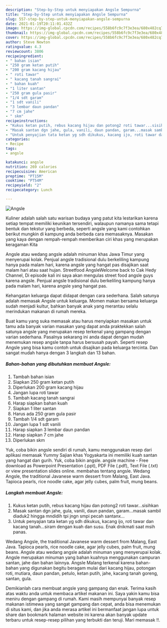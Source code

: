 ```yaml
---
description: "Step-by-Step untuk menyiapakan Angsle Sempurna"
title: "Step-by-Step untuk menyiapakan Angsle Sempurna"
slug: 557-step-by-step-untuk-menyiapakan-angsle-sempurna
date: 2021-01-19T20:11:01.432Z
image: https://img-global.cpcdn.com/recipes/558b6fc9c7f3e3ea/680x482cq70/angsle-foto-resep-utama.jpg
thumbnail: https://img-global.cpcdn.com/recipes/558b6fc9c7f3e3ea/680x482cq70/angsle-foto-resep-utama.jpg
cover: https://img-global.cpcdn.com/recipes/558b6fc9c7f3e3ea/680x482cq70/angsle-foto-resep-utama.jpg
author: Steve Newton
ratingvalue: 4.3
reviewcount: 3806
recipeingredient:
- " bahan isian"
- "250 gram ketan putih"
- "200 gram kacang hijau"
- " roti tawar"
- " kacang tanah sangrai"
- " bahan kuah"
- "1 liter santan"
- "250 gram gula pasir"
- "1/4 sdt garam"
- "1 sdt vanili"
- "3 lembar daun pandan"
- "7 cm jahe"
- " skm"
recipeinstructions:
- "Kukus ketan putih, rebus kacang hijau dan potong2 roti tawar...sisihkan"
- "Masak santan dgn jahe, gula, vanili, daun pandan, garam...masak sambil diaduk2 hingga mndidih tpi jngn smpi pecah santanx..."
- "Untuk penyajian tata ketan yg sdh dikukus, kacang ijo, roti tawar dan kacang tanah...siram dengan kuah dan susu. Enak dnikmati saat msih panas."
categories:
- Recipe
tags:
- angsle

katakunci: angsle 
nutrition: 269 calories
recipecuisine: American
preptime: "PT15M"
cooktime: "PT54M"
recipeyield: "2"
recipecategory: Lunch

---
```



![Angsle](https://img-global.cpcdn.com/recipes/558b6fc9c7f3e3ea/680x482cq70/angsle-foto-resep-utama.jpg)

Kuliner adalah salah satu warisan budaya yang patut kita lestarikan karena setiap tempat memiliki keunikan tersendiri, walaupun namanya sama tetapi bentuk dan tekstur yang berbeda, seperti angsle yang kami contohkan berikut mungkin di kampung anda berbeda cara memasaknya. Masakan yang kaya dengan rempah-rempah memberikan ciri khas yang merupakan keragaman Kita

Angsle atau wedang angsle adalah minuman khas Jawa Timur yang menyerupai kolak. Penjual angsle tradisional dulu berkeliling kampung hanya pada malam hari, karena angsle yang hangat pas disajikan saat malam hari atau saat hujan. Streetfood AngsleWelcome back to Cak Hedy Channel, Di episode kali ini saya akan mengulas street food angsle guys karena angsle. Penjual angsle tradisional dulu berkeliling kampung hanya pada malam hari, karena angsle yang hangat pas.

Kehangatan keluarga dapat didapat dengan cara sederhana. Salah satunya adalah memasak Angsle untuk keluarga. Momen makan bersama keluarga sudah menjadi kultur, bahkan banyak anak yang merantau selalu merindukan makanan di rumah mereka.

Buat kamu yang suka memasak atau harus menyiapkan masakan untuk tamu ada banyak varian masakan yang dapat anda praktekkan salah satunya angsle yang merupakan resep terkenal yang gampang dengan varian sederhana. Pasalnya sekarang ini anda dapat dengan mudah menemukan resep angsle tanpa harus bersusah payah.
Seperti resep Angsle yang bisa kamu contoh untuk disajikan pada keluarga tercinta. Dan sangat mudah hanya dengan 3 langkah dan 13 bahan.


<!--inarticleads1-->

##### Bahan-bahan yang dibutuhkan membuat Angsle:

1. Tambah  bahan isian
1. Siapkan 250 gram ketan putih
1. Diperlukan 200 gram kacang hijau
1. Jangan lupa  roti tawar
1. Tambah  kacang tanah sangrai
1. Harap siapkan  bahan kuah
1. Siapkan 1 liter santan
1. Harus ada 250 gram gula pasir
1. Tambah 1/4 sdt garam
1. Jangan lupa 1 sdt vanili
1. Harap siapkan 3 lembar daun pandan
1. Harap siapkan 7 cm jahe
1. Diperlukan  skm


Yuk, coba bikin angsle sendiri di rumah, kamu menggunakan resep dari aplikasi memasak Yummy Sajian khas Yogyakarta ini memiliki kuah santan yang hangat dan gurih. Yuk, coba bikin angsle. angsle machine - Free download as Powerpoint Presentation (.ppt), PDF File (.pdf), Text File (.txt) or view presentation slides online. membahas tentang angsle. Wedang Angsle, the traditional Javanese warm dessert from Malang, East Java. Tapioca pearls, rice noodle cake, agar jelly cubes, palm fruit, mung beans. 

<!--inarticleads2-->

##### Langkah membuat  Angsle:

1. Kukus ketan putih, rebus kacang hijau dan potong2 roti tawar...sisihkan
1. Masak santan dgn jahe, gula, vanili, daun pandan, garam...masak sambil diaduk2 hingga mndidih tpi jngn smpi pecah santanx...
1. Untuk penyajian tata ketan yg sdh dikukus, kacang ijo, roti tawar dan kacang tanah...siram dengan kuah dan susu. Enak dnikmati saat msih panas.


Wedang Angsle, the traditional Javanese warm dessert from Malang, East Java. Tapioca pearls, rice noodle cake, agar jelly cubes, palm fruit, mung beans. Angsle atau wedang angsle adalah minuman yang menyerupai kolak. Angsle merupakan minuman yang bahan kuahnya menggunakan campuran santan, jahe dan bahan lainnya. Angsle Malang terkenal karena bahan-bahan yang digunakan begitu beragam mulai dari kacang hijau, potongan roti, mutiara, daun pandan, petulo, ketan putih, jahe, kacang tanah goreng, santan, gula. 

Demikianlah cara membuat angsle yang gampang dan enak. Terima kasih atas waktu anda untuk membaca artikel makanan ini. Saya yakin kamu bisa meniru dengan gampang di rumah. Kami masih mempunyai banyak resep makanan istimewa yang sangat gampang dan cepat, anda bisa menemukan di situs kami, dan jika anda merasa artikel ini bermanfaat jangan lupa untuk share dan bookmark halaman website ini karena akan banyak update terbaru untuk resep-resep pilihan yang terbukti dan teruji. Mari memasak !!. 

